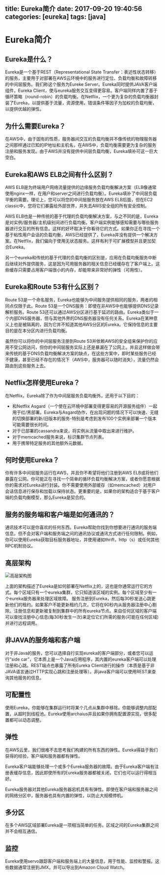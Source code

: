 title: Eureka简介
date: 2017-09-20 19:40:56
categories: [eureka]
tags: [java]
---

# Eureka简介

## Eureka是什么？
Eureka是一个基于REST（Representational State Transfer：表述性状态转移）的服务，主要用于对部署在AWS云环境中的服务进行定位、负载均衡和故障转移的中间层服务。我们称这个服务为Eureke Server。Eureka同时提供JAVA客户端组件，Eureka Client，使与eureka服务交互变得更容易。客户端同样内置了基于循环策略（round-robin）的负载均衡。在Netflix，一个更为复杂的负载均衡器封装了Eureka，以提供基于流量，资源使用，错误条件等因子为加权的负载均衡，以提供优越的弹性。

## 为什么需要Eureka？
在AWS中，由于固有的性质，服务器间交互的负载均衡并不像传统的物理服务器之间那样通过已知的IP地址和主机名，在AWS中，负载均衡需要更为复杂的服务注册和服务发现。由于AWS并没有提供中间层负载均衡，Eureka填补可这一巨大空白。

## Eureka和AWS ELB之间有什么区别？
AWS ELB是为终端用户网络流量提供的边缘服务负载均衡解决方案（ELB像通常使用nginx一样，在用户和server之间进行负载均衡）。Eureka填补了中间层负载平衡的需要。理论上，您可以将您的中间层服务放在AWS ELB后面，但在EC2 classic中，您将它们暴露给外部世界，并失去AWS安全组的所有安全控制。        

AWS ELB也是一种传统的基于代理的负载均衡解决方案，与之不同的是，Eureka是对实例/服务器/主机级别间进行负载均衡。客户端实例能够感知需要与哪些服务器进行交互的所有信息。这样的好坏取决于你看待它的方式。如果你正在寻找一个基于粘性用户会话的负载均衡，AWS已经提供了，Eureka并没有提供一个解决方案。在Netflix，我们偏向于使用无状态服务。这样有利于可扩展模型并且更加契合Eureka。        


另一个eureka和传统的基于代理的负载均衡的区别是，应用在负载均衡服务中断后继续对外提供服务，这是因为可用服务器的相关信息已经缓存在了客户端上。这些缓存只需要占用客户端很小的内存，却能带来非常好的弹性（可用性）。     
<!-- more -->
## Eureka和Route 53有什么区别？
Route 53是一个命名服务，Eureka也能够为中间服务提供相同的服务，两者的相同点仅限于此。Route 53是一个DNS服务：即使在非AWS中也能够提供DNS记录解析服务。Route 53还可以通过AWS分区进行基于延迟的路由。Eureka类似于一个内部DNS服务器，但与其他外界的DNS服务器没有任何关系。Eureka在某种意义上也是被隔离的，因为它并不知道其他AWS分区的Eureka。它保持信息的主要目的是在本分区内进行负载均衡。       

虽然你可以将你的中间层服务注册到Route 53并依赖AWS的安全组来保护你的应用不受公网访问，但你的中间层服务实际上还是暴漏在了公网上。并且这样做会带来传统的基于DNS负载均衡解决方案的缺点，在这些方案中，即时某些服务已经不健康，甚至已经不存在的情况下（AWS中，服务器可以随时消失），流量仍然会路由到这些服务上去。     

## Netflix怎样使用Eureka？
在Netflix，Eureka除了作为中间层服务负载均衡外，还用于以下目的：      
* 和Netflix Asgard（一个使在云环境中部署变得更容易的开源服务组件）一起用于红/黑部署。Eureka与Asgard协作，在出现问题的情况下可以快速、无缝的切换部署的新/旧版本的服务-特别是考虑到发布100个实例来部署一个版本可能需要很长时间。
* 对于已部署的cassandra来说，将实例从流量中取出来进行维护。
* 对于memcached服务来说，标识集群节点列表。
* 用于携带特定服务的其他额外元数据。

## 何时使用Eureka？
你有许多中间层服务运行在AWS，并且你不希望将他们注册到AWS ELB或将他们暴露在公网。你可能正在寻找一个简单的循环负载均衡解决方案，或者你愿意根据你的需求对Eureka进行封装。你不需要使用外部缓存（如memcached）对用户会话信息进行保存和加载以保持状态。更重要的是，如果你的架构适合于基于客户端的负载均衡模型，那么Eureka是契合的。      

## 服务的服务端和客户端是如何通讯的？
通讯技术可以是你喜欢的任何东西。Eureka帮助你找到你想要进行通讯的服务端信息，但不会对客户端和服务端之间的通讯协议或通讯方式进行任何限制。例如，你可以使用Eureka获取目标服务器地址，并使用诸如thrift，http（s）或任何其他RPC机制协议。

## 高层架构
![高层架构图](./eureka_architecture.png)

上面的架构描述了Eureka是如何部署在Netflix上的，这也是你通常运行它的方式。每个区域只有一个eureka集群，它只知道该区域的实例。每个区域至少有一个eureka服务器来处理区域故障。
服务注册到Eureka，然后每30秒发送心跳更新他们的租约。如果客户不能更新租约几次，它将在90秒内从服务器注册中心剔除。注册信息和更新被复制到集群中的所有eureka节点。来自任何区域的客户端可以查找注册中心信息(每30秒发生一次)来定位它们所需的服务(可能在任何区域)并进行远程调用。

## 非JAVA的服务端和客户端
对于非Java的服务，您可以选择自行实现eureka的客户端部分，或者您可以运行“side car”，它本质上是一个Java应用程序，其内置的eureka客户端可以处理注册和心跳。REST端点也暴露了所有Eureka Client进行的操作（本质是基于非JAVA语言通过HTTP实现心跳和注册处理等）。非java客户端可以使用REST来查询其他服务的信息。      

## 可配置性
使用Eureka，你能够在集群运行时将某个几点从集群中移除。你能够调整内部配置，从超时到线程池。Eureka使用archaius并且如果你拥有配置源实现，很多配置都可以动态调整。

## 弹性
在AWS云里，我们很难不去思考我们构建的所有东西的弹性。Eureka得益于我们获得的经验，客户端和服务器都有弹性。

Eureka客户端能够处理一个或多个Eureka服务器的故障。由于Eureka客户端有注册表缓存信息，因此即使所有的Eureka服务器都被关闭，它们也可以运行得相当好。

Eureka服务器对其他Eureka服务器宕机具有有弹性。即使在客户端和服务器之间的网络分区中，服务器也具有内置的弹性，以防止大规模停机。

## 多分区
在多个AWS区域部署Eureka是一项相当简单的任务。区域之间的Eureka集群之间并不会相互通信。

## 监控
Eureka使用servo跟踪客户端和服务端上的大量信息，用于性能、监控和警报。这些数据通常注册到JMX，并可以导出到Amazon Cloud Watch。